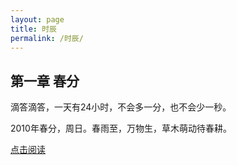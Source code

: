 ```yaml
---
layout: page
title: 时辰
permalink: /时辰/
---
```


## 第一章 春分

滴答滴答，一天有24小时，不会多一分，也不会少一秒。

2010年春分，周日。春雨至，万物生，草木萌动待春耕。

<a href="https://praguednew.github.io/xiaowangzi-first/"> 点击阅读 </a>

